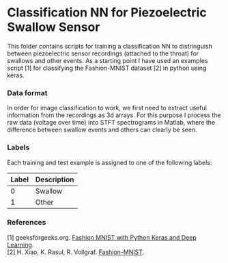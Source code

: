 # Classification NN for Piezoelectric Swallow Sensor
 
This folder contains scripts for training a classification NN to distringuish between piezoelectric sensor recordings (attached to the throat) for swallows and other events. As a starting point I have used an examples script [1] for classifying the Fashion-MNIST dataset [2] in python using keras.

### Data format
In order for image classification to work, we first need to extract useful information from the recordings as 3d arrays. For this purpose I process the raw data (voltage over time) into STFT spectrograms in Matlab, where the difference between swallow events and others can clearly be seen.

### Labels
Each training and test example is assigned to one of the following labels:

| Label | Description |
| --- | --- |
| 0 | Swallow |
| 1 | Other |


### References
[1] geeksforgeeks.org. [Fashion MNIST with Python Keras and Deep Learning]([https://www.geeksforgeeks.org/fashion-mnist-with-python-keras-and-deep-learning/]). <br />
[2] H. Xiao,  K. Rasul, R. Vollgraf. [Fashion-MNIST]([https://github.com/zalandoresearch/fashion-mnist]). <br />
